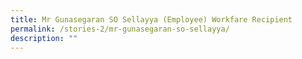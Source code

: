 ```yaml
---
title: Mr Gunasegaran SO Sellayya (Employee) Workfare Recipient
permalink: /stories-2/mr-gunasegaran-so-sellayya/
description: ""
---
```

